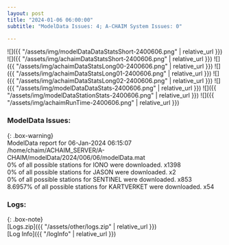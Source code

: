 ```yaml
---
layout: post
title: "2024-01-06 06:00:00"
subtitle: "ModelData Issues: 4; A-CHAIM System Issues: 0"

---
```


![]({{ "/assets/img/modelDataDataStatsShort-2400606.png" | relative_url }})
![]({{ "/assets/img/achaimDataStatsShort-2400606.png" | relative_url }})
![]({{ "/assets/img/achaimDataStatsLong00-2400606.png" | relative_url }})
![]({{ "/assets/img/achaimDataStatsLong01-2400606.png" | relative_url }})
![]({{ "/assets/img/achaimDataStatsLong02-2400606.png" | relative_url }})
![]({{ "/assets/img/modelDataDataStats-2400606.png" | relative_url }})
![]({{ "/assets/img/modelDataStationStats-2400606.png" | relative_url }})
![]({{ "/assets/img/achaimRunTime-2400606.png" | relative_url }})


### ModelData Issues:  
  
{: .box-warning}  
 ModelData report for 06-Jan-2024 06:15:07   
 /home/chaim/ACHAIM_SERVER/A-CHAIM/modelData/2024/006/06/modelData.mat   
 0% of all possible stations for IONO were downloaded. x1398   
 0% of all possible stations for JASON were downloaded. x2   
 0% of all possible stations for SENTINEL were downloaded. x853   
 8.6957% of all possible stations for KARTVERKET were downloaded. x54   
  


### Logs:  
  
{: .box-note}  
[Logs.zip]({{ "/assets/other/logs.zip" | relative_url }})  
[Log Info]({{ "/logInfo" | relative_url }})  
